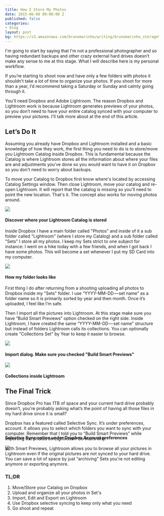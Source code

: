 ```yaml
---
title: How I Store My Photos
date: 2015-06-08 00:00:00 Z
published: false
categories:
- blog
layout: post
bg: https://s3.amazonaws.com/brunomarinho/writing/brunomarinho_storage%402x.jpg
---
```


I'm going to start by saying that I'm not a professional photographer and so having redundant backups and other crazy external hard drives doesn’t make any sense to me at this stage. What I will describe here is my personal workflow.

If you’re starting to shoot now and have only a few folders with photos it shouldn’t take a lot of time to organize your photos. If you shoot for more than a year, I’d recommend taking a Saturday or Sunday and calmly going through it.

You'll need Dropbox and Adobe Lightroom. The reason Dropbox and Lightroom work is because Lightroom generates previews of your photos, so you don’t need to have your entire catalog synced with your computer to preview your pictures. I'll talk more about at the end of this article.

## Let’s Do It
Assuming you already have Dropbox and Lightroom installed and a basic knowledge of how they work, the first thing you need to do is to store/move you Lightroom Catalog inside Dropbox. This is fundamental because the Catalog is where Lightroom stores all the information about where your files are and adjustments you’ve done so you would want to have it on Dropbox so you don't need to worry about backups.

To move your Catalog to Dropbox first know where's located by accessing Catalog Settings window. Then close Lightroom, move your catalog and re-open Lightroom. It will report that the catalog is missing so you'll need to point the new location. That's it. The concept also works for moving photos around.

<img src="https://s3.amazonaws.com/brunomarinho/writing/brunomarinho_storage_02.jpg">


#### Discover where your Lightroom Catalog is stored

Inside Dropbox I have a main folder called "Photos" and inside of it a sub folder called "Lightroom" (where I store my Catalog) and a sub folder called "Sets" I store all my photos. I keep my Sets strict to one subject for instance: I went on a hike today with a few friends, and when I got back I have some photos. This will become a set whenever I put my SD Card into my computer.


<img src="https://s3.amazonaws.com/brunomarinho/writing/brunomarinho_storage_01.jpg">

#### How my folder looks like

First thing I do after returning from a shooting uploading all photos to Dropbox inside my "Sets" folder. I use “YYYY-MM-DD — set name” as a folder name so it is primarily sorted by year and then month. Once it’s uploaded, I feel like I’m safe.

Then I import all the pictures into Lightroom. At this stage make sure you have “Build Smart Previews” option checked on the right side. Inside Lightroom, I have created the same “YYYY-MM-DD — set name” structure but instead of folders Lightroom calls its collections. You can optionally create "Collections Set" by Year to keep it easier to browse.

<img src="https://s3.amazonaws.com/brunomarinho/writing/brunomarinho_storage_05.jpg">

#### Import dialog. Make sure you checked "Build Smart Previews"

<img src="https://s3.amazonaws.com/brunomarinho/writing/brunomarinho_storage_03.jpg">

#### Collections inside Lightroom

## The Final Trick

Since Dropbox Pro has 1TB of space and your current hard drive probably doesn’t, you're probably asking what’s the point of having all those files in my hard drive since it is small?

Dropbox has a featured called Selective Sync. It’s under preferences, account. It allows you to select which folders you want to sync with your computer. Remember that I told you to “Build Smart Previews” while importing the photos on Lightroom? So that’s why.

<img src="https://s3.amazonaws.com/brunomarinho/writing/brunomarinho_storage_04.jpg">

<h4 style="margin-top:-50px;">Selective Sync option under Dropbox Account preferences</h4>

With Smart Previews, Lightroom allows you to browse all your pictures in Lightroom even if the original pictures are not synced to your hard drive. You can save a lot of space by just “archiving” Sets you're not editing anymore or exporting anymore.


### TL;DR
1. Move/Store your Catalog on Dropbox
2. Upload and organize all your photos in Set's
3. Import, Edit and Export on Lightroom
4. Use Dropbox selective syncing to keep only what you need
5. Go shoot and repeat



